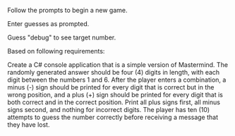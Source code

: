 Follow the prompts to begin a new game.

Enter guesses as prompted.

Guess "debug" to see target number.

Based on following requirements:

Create a C# console application that is a simple version of Mastermind. The randomly generated answer
should be four (4) digits in length, with each digit between the numbers 1 and 6. After the player enters
a combination, a minus (-) sign should be printed for every digit that is correct but in the wrong position,
and a plus (+) sign should be printed for every digit that is both correct and in the correct position. Print
all plus signs first, all minus signs second, and nothing for incorrect digits. The player has ten (10)
attempts to guess the number correctly before receiving a message that they have lost.
